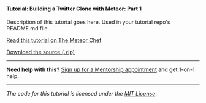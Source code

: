 #### Tutorial: Building a Twitter Clone with Meteor: Part 1

Description of this tutorial goes here. Used in your tutorial repo's README.md file.

[Read this tutorial on The Meteor Chef](https://themeteorchef.com/tutorials/building-a-simple-twitter-clone-with-meteor)  

[Download the source (.zip)](https://github.com/themeteorchef/building-a-simple-twitter-clone/archive/master.zip)

---

**Need help with this?** [Sign up for a Mentorship appointment](https://themeteorchef.com/mentorship?readme=building-a-simple-twitter-clone-with-meteor) and get 1-on-1 help.

---

_The code for this tutorial is licensed under the [MIT License](http://opensource.org/licenses/MIT)_.
